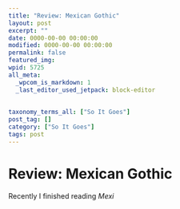 ```yaml
---
title: "Review: Mexican Gothic"
layout: post
excerpt: ""
date: 0000-00-00 00:00:00
modified: 0000-00-00 00:00:00
permalink: false
featured_img: 
wpid: 5725
all_meta: 
  _wpcom_is_markdown: 1
  _last_editor_used_jetpack: block-editor
  
  
taxonomy_terms_all: ["So It Goes"]
post_tag: []
category: ["So It Goes"]
tags: post
---
```


# Review: Mexican Gothic

Recently I finished reading *Mexi*